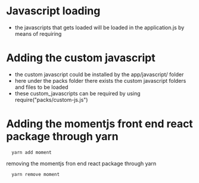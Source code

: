 # Javascript loading
  - the javascripts that gets loaded will be loaded in the application.js by means of requiring

# Adding the custom javascript
  - the custom javascript could be installed by the app/javascript/ folder
  - here under the packs folder there exists the custom javascript folders and files to be loaded 
  - these custom_javascripts can be required by using require("packs/custom-js.js")
 
 
# Adding the momentjs front end react package through yarn
```
  yarn add moment 
```

removing the momentjs fron end react package through yarn

```
  yarn remove moment
```